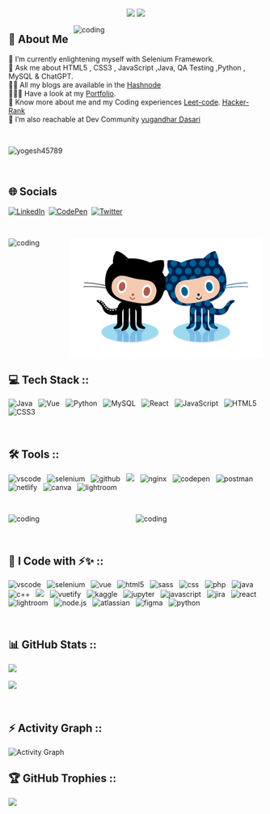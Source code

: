 <br>
<p align="center">
  <img src="https://readme-typing-svg.demolab.com/?lines=Hello+ 👋🏻 +I'm + Yugandhar Dasari 👨🏻‍🎓; + Frontend + Developer +From + (Visakhapatnam) India.&%20Code&center=true&width=700&height=50&weight=700&size=25&duration=2000&pause=2000">
  <img src="https://user-images.githubusercontent.com/73097560/115834477-dbab4500-a447-11eb-908a-139a6edaec5c.gif">
</p> 

<img align="right" alt="coding" width="375" src="https://mir-s3-cdn-cf.behance.net/project_modules/fs/eef76b143584307.627d06916ce10.gif">

## 💫  About Me 
🌱 I’m currently enlightening myself with Selenium Framework.
<br>
💬 Ask me about HTML5 , CSS3 , JavaScript ,Java, QA Testing  ,Python ,  MySQL & ChatGPT.
<br>
👨‍💻 All my blogs are available in the [Hashnode](https://yugandhardasari.hashnode.dev/)
<br>
👨🏻‍🎓 Have a look at my [Portfolio](https://yugandhardasari.netlify.app/).
<br>
🔭 Know more about me and my Coding experiences [Leet-code](https://leetcode.com/YugandharDasari93/).
[Hacker-Rank](https://www.hackerrank.com/profile/yugandhardasari1)
<br>
🤝 I’m also reachable at Dev Community [yugandhar Dasari](https://dev.to/yugandhar_dasari_93)

<br> 

<p align="left"> <img src="https://komarev.com/ghpvc/?username=yogesh45789&label=Profile%20views&color=0e75b6&style=flat" alt="yogesh45789" /> </p>

<br>

## 🌐 Socials 

[![LinkedIn](https://img.shields.io/badge/LinkedIn-%230077B5.svg?style=for-the-badge&logo=linkedin&logoColor=white)](https://www.linkedin.com/in/yugandhar-dasari-aa1801222/)&nbsp;
[![CodePen](https://img.shields.io/badge/CodePen-%23E34F26.svg?style=for-the-badge&logo=Codepen&logoColor=white)](https://codepen.io/yogesh45789)&nbsp;
[![Twitter](https://img.shields.io/badge/Twitter-%231DA1F2.svg?style=for-the-badge&logo=Twitter&logoColor=white)](https://twitter.com/martin20889780)&nbsp;


<br>

<p style="display: flex; justify-content: space-between;">
    <img alt="coding" width="400" src="https://miro.medium.com/v2/resize:fit:1358/1*FefjABZsli07iiL2C1ysng.gif">
    <img alt="coding" width="400" src="https://github.com/Ayan-thecodeking/Ayan-thecodeking/blob/main/forkit.gif">
</p>

## 💻 Tech Stack ::

![Java](https://img.shields.io/badge/java-007396?style=for-the-badge&logo=java&logoColor=white)&nbsp;&nbsp;
![Vue](https://img.shields.io/badge/vue-4FC08D?style=for-the-badge&logo=vue.js&logoColor=white)&nbsp;&nbsp;
![Python](https://img.shields.io/badge/python-3776AB?style=for-the-badge&logo=python&logoColor=white)&nbsp;&nbsp;
![MySQL](https://img.shields.io/badge/mysql-4479A1?style=for-the-badge&logo=mysql&logoColor=white)&nbsp;&nbsp;
![React](https://img.shields.io/badge/react-61DAFB?style=for-the-badge&logo=react&logoColor=white)&nbsp;&nbsp;
![JavaScript](https://img.shields.io/badge/javascript-F7DF1E?style=for-the-badge&logo=javascript&logoColor=black)&nbsp;&nbsp;
![HTML5](https://img.shields.io/badge/html5-E34F26?style=for-the-badge&logo=html5&logoColor=white)&nbsp;&nbsp;
![CSS3](https://img.shields.io/badge/css3-1572B6?style=for-the-badge&logo=css3&logoColor=white)&nbsp;&nbsp;

<br>

## 🛠️ Tools ::

<img src="https://img.shields.io/badge/VSCode-0078D4?style=for-the-badge&logo=visual%20studio%20code&logoColor=white" alt="vscode" />&nbsp;&nbsp;
<img src="https://img.shields.io/badge/Selenium-58b531?style=for-the-badge&logo=spring&logoColor=white" alt="selenium"/>&nbsp;&nbsp;
<img src="https://img.shields.io/badge/GitHub-24292e?style=for-the-badge&logo=github&logoColor=white" alt="github"/>&nbsp;&nbsp;
<img src="https://img.shields.io/badge/Git%20-%23F7DF1E.svg?&style=for-the-badge&color=blue&logo=Git&logoColor=white" />&nbsp;&nbsp;
<img src="https://img.shields.io/badge/Nginx-009639?style=for-the-badge&logo=replit&logoColor=white" alt="nginx" />&nbsp;&nbsp;
<img src="https://img.shields.io/badge/Codepen-1e272e?style=for-the-badge&logo=codepen&logoColor=white" alt="codepen" />&nbsp;&nbsp;
<img src="https://img.shields.io/badge/Postman-ff6c37?style=for-the-badge&logo=Postman&logoColor=white" alt="postman"/>&nbsp;&nbsp;
<img src="https://img.shields.io/badge/Netlify-00C7B7?style=for-the-badge&logo=netlify&logoColor=white" alt="netlify" />&nbsp;&nbsp;
<img src="https://img.shields.io/badge/Canva-%2300C4CC.svg?&style=for-the-badge&logo=Canva&logoColor=white" alt="canva" />&nbsp;&nbsp;
<img src="https://img.shields.io/badge/Adobe%20Lightroom-31A8FF.svg?style=for-the-badge&logo=Adobe%20Lightroom&logoColor=white" alt="lightroom" />&nbsp;&nbsp;

<br>

<p style="display: flex; justify-content: space-between;">
    <img alt="coding" width="400" src="https://i.pinimg.com/originals/b3/26/51/b326517cd8ca44b939a1bee41a7f103c.gif">
    <img alt="coding" width="400" src="https://i.pinimg.com/originals/bc/6c/17/bc6c171eee288a2f1e124c749303b24e.gif">
</p>

<br>

## 🚀 I Code with ⚡✨ ::

<img src="https://img.shields.io/badge/VSCode-0078D4?style=for-the-badge&logo=visual%20studio%20code&logoColor=white" alt="vscode" />&nbsp;&nbsp;
<img src="https://img.shields.io/badge/Selenium-58b531?style=for-the-badge&logo=selenium&logoColor=white" alt="selenium"/>&nbsp;&nbsp;
<img src="https://img.shields.io/badge/vue-4FC08D?style=for-the-badge&logo=vue.js&logoColor=white" alt="vue"/>&nbsp;&nbsp;
<img src="https://img.shields.io/badge/html5-E34F26?style=for-the-badge&logo=html5&logoColor=white" alt="html5"/>&nbsp;&nbsp;
<img src="https://img.shields.io/badge/sass-CC6699?style=for-the-badge&logo=sass&logoColor=white" alt="sass"/>&nbsp;&nbsp;
<img src="https://img.shields.io/badge/css3-1572B6?style=for-the-badge&logo=css3&logoColor=white" alt="css"/>&nbsp;&nbsp;
<img src="https://img.shields.io/badge/php-777BB4?style=for-the-badge&logo=php&logoColor=white" alt="php"/>&nbsp;&nbsp;
<img src="https://img.shields.io/badge/java-007396?style=for-the-badge&logo=java&logoColor=white" alt="java"/>&nbsp;&nbsp;
<img src="https://img.shields.io/badge/c++-00599C?style=for-the-badge&logo=c%2B%2B&logoColor=white" alt="c++"/>&nbsp;&nbsp;
<img src="https://img.shields.io/badge/Git-F05032?style=for-the-badge&logo=Git&logoColor=white" />&nbsp;&nbsp;
<img src="https://img.shields.io/badge/vuetify-1867C0?style=for-the-badge&logo=vuetify&logoColor=white" alt="vuetify" />&nbsp;&nbsp;
<img src="https://img.shields.io/badge/kaggle-20BEFF?style=for-the-badge&logo=kaggle&logoColor=white" alt="kaggle" />&nbsp;&nbsp;
<img src="https://img.shields.io/badge/jupyter-F37626?style=for-the-badge&logo=jupyter&logoColor=white" alt="jupyter" />&nbsp;&nbsp;
<img src="https://img.shields.io/badge/javascript-F7DF1E?style=for-the-badge&logo=javascript&logoColor=white" alt="javascript"/>&nbsp;&nbsp;
<img src="https://img.shields.io/badge/jira-0052CC?style=for-the-badge&logo=jira&logoColor=white" alt="jira" />&nbsp;&nbsp;
<img src="https://img.shields.io/badge/react-61DAFB?style=for-the-badge&logo=react&logoColor=white" alt="react" />&nbsp;&nbsp;
<img src="https://img.shields.io/badge/Adobe%20Lightroom-31A8FF?style=for-the-badge&logo=Adobe%20Lightroom&logoColor=white" alt="lightroom" />&nbsp;&nbsp;
<img src="https://img.shields.io/badge/Node.js-339933?style=for-the-badge&logo=node.js&logoColor=white" alt="node.js"/>&nbsp;&nbsp;
<img src="https://img.shields.io/badge/Atlassian-0052CC?style=for-the-badge&logo=Atlassian&logoColor=white" alt="atlassian" />&nbsp;&nbsp;
<img src="https://img.shields.io/badge/Figma-F24E1E?style=for-the-badge&logo=Figma&logoColor=white" alt="figma" />&nbsp;&nbsp;
<img src="https://img.shields.io/badge/Python-3776AB?style=for-the-badge&logo=Python&logoColor=white" alt="python"/>&nbsp;&nbsp;


<br>

 
## 📊 GitHub Stats ::

<!-- StreakStats -->
![](https://github-readme-streak-stats.herokuapp.com/?user=yogesh45789&theme=gotham&hide_border=false)<br/>
<!-- TopLanguages -->
![](https://github-readme-stats-sigma-five.vercel.app/api/top-langs/?username=yogesh45789&theme=gotham&hide_border=false&include_all_commits=false&count_private=true&layout=compact)

<br>


## ⚡ Activity Graph :: 

<img alt="Activity Graph" src="https://github-readme-activity-graph.vercel.app/graph?username=yogesh45789&theme=gotham&hide_border=true"/>

## 🏆 GitHub Trophies ::

![](https://github-profile-trophy.vercel.app/?username=yogesh45789&theme=dark_dimmed&no-frame=false&no-bg=true&margin-w=4)


<br>

<!--
**MRAlirad/mralirad** is a ✨ _special_ ✨ repository because its `README.md` (this file) appears on your GitHub profile.

Here are some ideas to get you started:

- 🔭 I’m currently working on ...
- 🌱 I’m currently learning ...
- 👯 I’m looking to collaborate on ...
- 🤔 I’m looking for help with ...
- 💬 Ask me about ...
- 📫 How to reach me: ...
- 😄 Pronouns: ...
- ⚡ Fun fact: ...
-->
